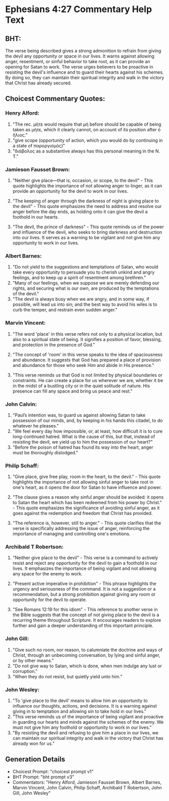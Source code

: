 # Ephesians 4:27 Commentary Help Text

## BHT:
The verse being described gives a strong admonition to refrain from giving the devil any opportunity or space in our lives. It warns against allowing anger, resentment, or sinful behavior to take root, as it can provide an opening for Satan to work. The verse urges believers to be proactive in resisting the devil's influence and to guard their hearts against his schemes. By doing so, they can maintain their spiritual integrity and walk in the victory that Christ has already secured.

## Choicest Commentary Quotes:
### Henry Alford:
1. "The rec. μήτε would require that μή before should be capable of being taken as μήτε, which it clearly cannot, on account of its position after ὁ ἥλιος." 
2. "give scope (opportunity of action, which you would do by continuing in a state of παροργισμός)"
3. "διάβολος as a substantive always has this personal meaning in the N. T."

### Jamieson Fausset Brown:
1. "Neither give place—that is, occasion, or scope, to the devil" - This quote highlights the importance of not allowing anger to linger, as it can provide an opportunity for the devil to work in our lives.

2. "The keeping of anger through the darkness of night is giving place to the devil" - This quote emphasizes the need to address and resolve our anger before the day ends, as holding onto it can give the devil a foothold in our hearts.

3. "The devil, the prince of darkness" - This quote reminds us of the power and influence of the devil, who seeks to bring darkness and destruction into our lives. It serves as a warning to be vigilant and not give him any opportunity to work in our lives.

### Albert Barnes:
1. "Do not yield to the suggestions and temptations of Satan, who would take every opportunity to persuade you to cherish unkind and angry feelings, and to keep up a spirit of resentment among brethren."
2. "Many of our feelings, when we suppose we are merely defending our rights, and securing what is our own, are produced by the temptations of the devil."
3. "The devil is always busy when we are angry, and in some way, if possible, will lead us into sin; and the best way to avoid his wiles is to curb the temper, and restrain even sudden anger."

### Marvin Vincent:
1. "The word 'place' in this verse refers not only to a physical location, but also to a spiritual state of being. It signifies a position of favor, blessing, and protection in the presence of God."

2. "The concept of 'room' in this verse speaks to the idea of spaciousness and abundance. It suggests that God has prepared a place of provision and abundance for those who seek Him and abide in His presence."

3. "This verse reminds us that God is not limited by physical boundaries or constraints. He can create a place for us wherever we are, whether it be in the midst of a bustling city or in the quiet solitude of nature. His presence can fill any space and bring us peace and rest."

### John Calvin:
1. "Paul’s intention was, to guard us against allowing Satan to take possession of our minds, and, by keeping in his hands this citadel, to do whatever he pleases."
2. "We feel every day how impossible, or, at least, how difficult it is to cure long-continued hatred. What is the cause of this, but that, instead of resisting the devil, we yield up to him the possession of our heart?"
3. "Before the poison of hatred has found its way into the heart, anger must be thoroughly dislodged."

### Philip Schaff:
1. "Give place, give free play, room in the heart, to the devil." - This quote highlights the importance of not allowing sinful anger to take root in one's heart, as it opens the door for Satan to have influence and power.

2. "The clause gives a reason why sinful anger should be avoided: it opens to Satan the heart which has been redeemed from his power by Christ." - This quote emphasizes the significance of avoiding sinful anger, as it goes against the redemption and freedom that Christ has provided.

3. "The reference is, however, still to anger." - This quote clarifies that the verse is specifically addressing the issue of anger, reinforcing the importance of managing and controlling one's emotions.

### Archibald T Robertson:
1. "Neither give place to the devil" - This verse is a command to actively resist and reject any opportunity for the devil to gain a foothold in our lives. It emphasizes the importance of being vigilant and not allowing any space for the enemy to work.

2. "Present active imperative in prohibition" - This phrase highlights the urgency and seriousness of the command. It is not a suggestion or a recommendation, but a strong prohibition against giving any room or opportunity for the devil to operate.

3. "See Romans 12:19 for this idiom" - This reference to another verse in the Bible suggests that the concept of not giving place to the devil is a recurring theme throughout Scripture. It encourages readers to explore further and gain a deeper understanding of this important principle.

### John Gill:
1. "Give such no room, nor reason, to calumniate the doctrine and ways of Christ, through an unbecoming conversation, by lying and sinful anger, or by other means."
2. "Do not give way to Satan, which is done, when men indulge any lust or corruption."
3. "When they do not resist, but quietly yield unto him."

### John Wesley:
1. "To 'give place to the devil' means to allow him an opportunity to influence our thoughts, actions, and decisions. It is a warning against giving in to temptation and allowing sin to take hold in our lives."
2. "This verse reminds us of the importance of being vigilant and proactive in guarding our hearts and minds against the schemes of the enemy. We must not give him any foothold or opportunity to work in our lives."
3. "By resisting the devil and refusing to give him a place in our lives, we can maintain our spiritual integrity and walk in the victory that Christ has already won for us."


## Generation Details
- Choicest Prompt: "choicest prompt v1"
- BHT Prompt: "bht prompt v3"
- Commentators: "Henry Alford, Jamieson Fausset Brown, Albert Barnes, Marvin Vincent, John Calvin, Philip Schaff, Archibald T Robertson, John Gill, John Wesley"
